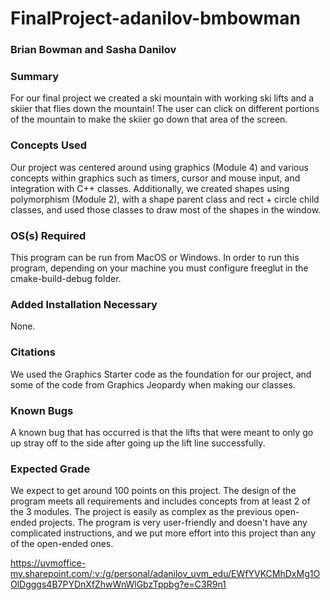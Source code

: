 # FinalProject-adanilov-bmbowman
### Brian Bowman and Sasha Danilov

### Summary
For our final project we created a ski mountain with working ski lifts and a skiier that flies down the mountain!
The user can click on different portions of the mountain to make the skiier go down that area of the screen.

### Concepts Used
Our project was centered around using graphics (Module 4) and various concepts within graphics such as timers, cursor
and mouse input, and integration with C++ classes. Additionally, we created shapes using polymorphism (Module 2), with a 
shape parent class and rect + circle child classes, and used those classes to draw most of the shapes in the window. 

### OS(s) Required
This program can be run from MacOS or Windows. In order to run this program, depending on your machine you must 
configure freeglut in the cmake-build-debug folder.

### Added Installation Necessary
None.

### Citations
We used the Graphics Starter code as the foundation for our project, and some of the code from Graphics Jeopardy
when making our classes.

### Known Bugs
A known bug that has occurred is that the lifts that were meant to only go up stray off to the side after going up the
lift line successfully.

### Expected Grade
We expect to get around 100 points on this project. The design of the program meets all requirements and includes
concepts from at least 2 of the 3 modules. The project is
easily as complex as the previous open-ended projects. The program is very user-friendly and doesn't have any
complicated instructions, and we put more effort into this project than any of the open-ended ones.

https://uvmoffice-my.sharepoint.com/:v:/g/personal/adanilov_uvm_edu/EWfYVKCMhDxMg1OOlDgggs4B7PYDnXfZhwWnWlGbzTppbg?e=C3R9n1